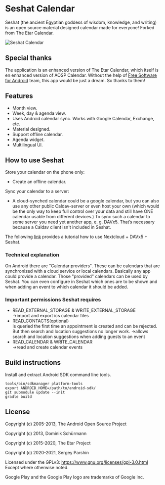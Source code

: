 # Seshat Calendar
Seshat (the ancient Egyptian goddess of wisdom, knowledge, and writing) is an open source material designed calendar made for everyone!
Forked from The Etar Calendar.

![Seshat Calendar](metadata/animation.gif)

## Special thanks

The application is an enhanced version of The Etar Calendar, which itself is en enhanced version of AOSP Calendar.
Without the help of [Free Software for Android](https://github.com/Free-Software-for-Android/Standalone-Calendar) team,
this app would be just a dream. So thanks to them!

## Features
- Month view.
- Week, day & agenda view.
- Uses Android calendar sync. Works with Google Calendar, Exchange, etc.
- Material designed.
- Support offline calendar.
- Agenda widget.
- Multilingual UI.

## How to use Seshat
Store your calendar on the phone only:
  - Create an offline calendar.

Sync your calendar to a server:
  - A cloud-synched calendar could be a google calendar, but you can also use
  any other public Caldav-server or even host your own (which would be the
  only way to keep full control over your data and still have ONE calendar
  usable from different devices.) To sync such a calendar to some server you
  need yet another app, e. g. DAVx5. That’s necessary because a Caldav client
  isn't included in Seshat.

  The following [link](https://ownyourbits.com/2017/12/30/sync-nextcloud-tasks-calendars-and-contacts-on-your-android-device/) provides a tutorial how to use Nextcloud + DAVx5 + Seshat.

### Technical explanation
On Android there are "Calendar providers". These can be calendars that are
synchronized with a cloud service or local calendars. Basically any app
could provide a calendar. Those "provided" calendars can be used by Seshat.
You can even configure in Seshat which ones are to be shown and when adding
an event to which calendar it should be added.

### Important permissions Seshat requires
- READ_EXTERNAL_STORAGE & WRITE_EXTERNAL_STORAGE  
->import and export ics calendar files  
- READ_CONTACTS(optional)  
  Is queried the first time an appointment is created and can be rejected. But then search and location suggestions no longer work.
->allows search and location suggestions when adding guests to an event  
- READ_CALENDAR & WRITE_CALENDAR  
->read and create calendar events

## Build instructions
Install and extract Android SDK command line tools.
```
tools/bin/sdkmanager platform-tools
export ANDROID_HOME=/path/to/android-sdk/
git submodule update --init
gradle build
```
## License

Copyright (c) 2005-2013, The Android Open Source Project

Copyright (c) 2013, Dominik Schürmann

Copyright (c) 2015-2020, The Etar Project

Copyright (c) 2020-2021, Sergey Parshin

Licensed under the GPLv3: https://www.gnu.org/licenses/gpl-3.0.html
Except where otherwise noted.

Google Play and the Google Play logo are trademarks of Google Inc.
